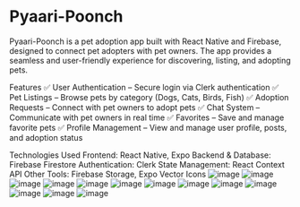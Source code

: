 # Pyaari-Poonch
Pyaari-Poonch is a pet adoption app built with React Native and Firebase, designed to connect pet adopters with pet owners. The app provides a seamless and user-friendly experience for discovering, listing, and adopting pets.

Features
✅ User Authentication – Secure login via Clerk authentication
✅ Pet Listings – Browse pets by category (Dogs, Cats, Birds, Fish)
✅ Adoption Requests – Connect with pet owners to adopt pets
✅ Chat System – Communicate with pet owners in real time
✅ Favorites – Save and manage favorite pets
✅ Profile Management – View and manage user profile, posts, and adoption status

Technologies Used
Frontend: React Native, Expo
Backend & Database: Firebase Firestore
Authentication: Clerk
State Management: React Context API
Other Tools: Firebase Storage, Expo Vector Icons
![image](https://github.com/user-attachments/assets/2d53331c-0480-42b3-be95-c024c1632c36)
![image](https://github.com/user-attachments/assets/31bb39ef-827c-4573-b0d2-7f120e2fe0ef)
![image](https://github.com/user-attachments/assets/57cad201-f1be-4a43-b586-4076958563c7)
![image](https://github.com/user-attachments/assets/500c373e-bd33-4d31-9c45-60b27d6e451b)
![image](https://github.com/user-attachments/assets/c2c8ea11-3757-41c5-9dba-d5a2903cca4b)
![image](https://github.com/user-attachments/assets/735aa4e2-faa0-47e2-9c1d-2508b93fab30)
![image](https://github.com/user-attachments/assets/402ebddf-6f18-4e4c-9a3d-b84047b6a764)
![image](https://github.com/user-attachments/assets/65c33df1-afc5-4d9e-949a-1d784cf03197)
![image](https://github.com/user-attachments/assets/7fd5705e-da63-4dcc-a915-c2e24ad2acef)
![image](https://github.com/user-attachments/assets/f46cd3a6-cafd-41fb-abaa-2d0960ada4bc)
![image](https://github.com/user-attachments/assets/e8ee8936-4033-49c6-8321-b4ab1f9b5ff7)
![image](https://github.com/user-attachments/assets/1fd9d891-c919-41f7-bc99-87015012b79f)
![image](https://github.com/user-attachments/assets/b5887758-529c-4ed9-9a2f-3c285dc7c913)


